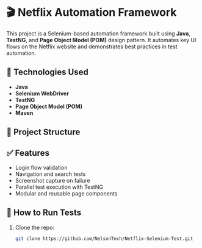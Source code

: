 # 🎬 Netflix Automation Framework

This project is a Selenium-based automation framework built using **Java**, **TestNG**, and **Page Object Model (POM)** design pattern. It automates key UI flows on the Netflix website and demonstrates best practices in test automation.

## 🚀 Technologies Used

- **Java**
- **Selenium WebDriver**
- **TestNG**
- **Page Object Model (POM)**
- **Maven**

## 📂 Project Structure


## ✅ Features

- Login flow validation
- Navigation and search tests
- Screenshot capture on failure
- Parallel test execution with TestNG
- Modular and reusable page components

## 🧪 How to Run Tests

1. Clone the repo:
   ```bash
   git clone https://github.com/NelsonTech/Netflix-Selenium-Test.git
